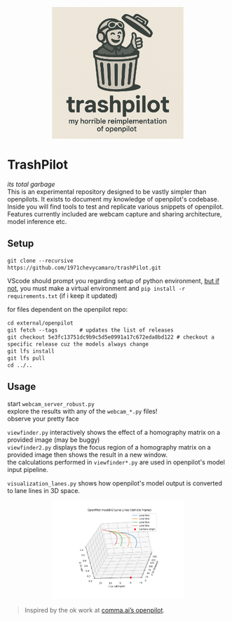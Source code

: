 <p align="center">
  <img src="assets/trashpilot_logo.png" alt="TrashPilot logo" width="300">
</p>

# TrashPilot
*its total garbage*  
This is an experimental repository designed to be vastly simpler than openpilots. It exists to document my knowledge of openpilot's codebase. Inside you will find tools to test and replicate various snippets of openpilot. Features currently included are webcam capture and sharing architecture, model inference etc.

## Setup
```
git clone --recursive https://github.com/1971chevycamaro/trashPilot.git
```  
VScode should prompt you regarding setup of python environment, <u>but if not</u>, you must
make a virtual environment and `pip install -r requirements.txt` (if i keep it updated)   

for files dependent on the openpilot repo:
```git clone --recursive https://github.com/you/trashPilot.git
cd external/openpilot
git fetch --tags       # updates the list of releases
git checkout 5e3fc13751dc9b9c5d5e0991a17c672eda8bd122 # checkout a specific release cuz the models always change
git lfs install
git lfs pull
cd ../..
```
## Usage
start `webcam_server_robust.py`  
explore the results with any of the `webcam_*.py` files!  
observe your pretty face

`viewfinder.py` interactively shows the effect of a homography matrix on a provided image (may be buggy)  
`viewfinder2.py` displays the focus region of a homography matrix on a provided image then shows the result in a new window.  
the calculations performed in `viewfinder*.py` are used in openpilot's model input pipeline.

`visualization_lanes.py` shows how openpilot's model output is converted to lane lines in 3D space.
<p align="center">
  <img src="assets/Figure_1.png" alt="TrashPilot logo" width="300">
</p>

> Inspired by the ok work at [comma.ai’s openpilot](https://github.com/commaai/openpilot).